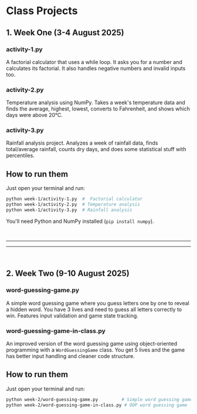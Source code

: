 # Class Projects


## 1. Week One (3-4 August 2025)

### activity-1.py
A factorial calculator that uses a while loop. It asks you for a number and calculates its factorial. It also handles negative numbers and invalid inputs too.

### activity-2.py
Temperature analysis using NumPy. Takes a week's temperature data and finds the average, highest, lowest, converts to Fahrenheit, and shows which days were above 20°C.

### activity-3.py
Rainfall analysis project. Analyzes a week of rainfall data, finds total/average rainfall, counts dry days, and does some statistical stuff with percentiles.

## How to run them

Just open your terminal and run:
```bash
python week-1/activity-1.py  #  Factorial calculator
python week-1/activity-2.py  # Temperature analysis
python week-1/activity-3.py  # Rainfall analysis
```
You'll need Python and NumPy installed (`pip install numpy`).

<br>

 _____
 _____

<br>

## 2. Week Two (9-10 August 2025)

### word-guessing-game.py
A simple word guessing game where you guess letters one by one to reveal a hidden word. You have 3 lives and need to guess all letters correctly to win. Features input validation and game state tracking.

### word-guessing-game-in-class.py
An improved version of the word guessing game using object-oriented programming with a `WordGuessingGame` class. You get 5 lives and the game has better input handling and cleaner code structure.


## How to run them
Just open your terminal and run:
```bash
python week-2/word-guessing-game.py         # Simple word guessing game
python week-2/word-guessing-game-in-class.py # OOP word guessing game
```


